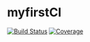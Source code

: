 # myfirstCI

[![Build Status](https://github.com/NicolasMatheisen/myfirstCI/actions/workflows/lint.yml/badge.svg?branch=main)](https://github.com/NicolasMatheisen/myfirstCI/actions)
[![Coverage](https://img.shields.io/codecov/c/gh/NicolasMatheisen/myfirstCI/main.svg)](https://codecov.io/gh/NicolasMatheisen/myfirstCI)
